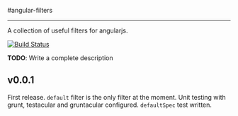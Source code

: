 #angular-filters

***

A collection of useful filters for angularjs.

[![Build Status](https://secure.travis-ci.org/frapontillo/angular-filters.png)](http://travis-ci.org/frapontillo/angular-filters)

**TODO**: Write a complete description

v0.0.1
------

First release.
`default` filter is the only filter at the moment.
Unit testing with grunt, testacular and gruntacular configured.
`defaultSpec` test written.